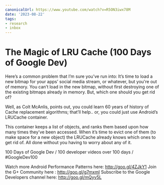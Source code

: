 ```yaml
---
canonicalUrl: https://www.youtube.com/watch?v=R5ON3iwx78M
date: '2023-08-22'
tags:
- research
- inbox
---
```


# The Magic of LRU Cache (100 Days of Google Dev)

Here’s a common problem that I’m sure you’ve run into: It’s time to load a new bitmap for your apps’ social media stream, or whatever, but you're out of memory.  You can’t load in the new bitmap, without first destroying one of the existing bitmaps already in memory. But, which one should you get rid of?

Well, as Colt McAnlis, points out, you could learn 60 years of history of Cache replacement algorithms; that’ll help.. or, you could just use Android’s LRUCache container.

This container keeps a list of objects, and ranks them based upon how many times they’ve been accessed. When it’s time to evict one of them (to make space for a new object) the LRUCache already knows which ones to get rid of. All done without you having to worry about any of it.

100 Days of Google Dev / 100 developer videos over 100 days / #GoogleDev100

Watch more Android Performance Patterns here: http://goo.gl/4ZJkY1
Join the G+ Community here : http://goo.gl/g7mxmI
Subscribe to the Google Developers channel here: http://goo.gl/mQyv5L
